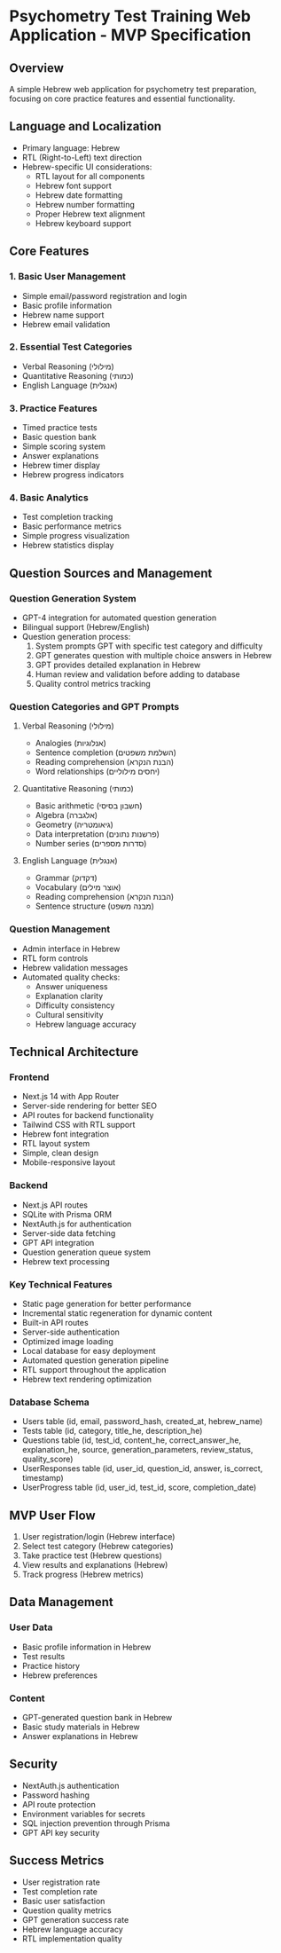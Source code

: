 # Psychometry Test Training Web Application - MVP Specification

## Overview
A simple Hebrew web application for psychometry test preparation, focusing on core practice features and essential functionality.

## Language and Localization
- Primary language: Hebrew
- RTL (Right-to-Left) text direction
- Hebrew-specific UI considerations:
  - RTL layout for all components
  - Hebrew font support
  - Hebrew date formatting
  - Hebrew number formatting
  - Proper Hebrew text alignment
  - Hebrew keyboard support

## Core Features

### 1. Basic User Management
- Simple email/password registration and login
- Basic profile information
- Hebrew name support
- Hebrew email validation

### 2. Essential Test Categories
- Verbal Reasoning (מילולי)
- Quantitative Reasoning (כמותי)
- English Language (אנגלית)

### 3. Practice Features
- Timed practice tests
- Basic question bank
- Simple scoring system
- Answer explanations
- Hebrew timer display
- Hebrew progress indicators

### 4. Basic Analytics
- Test completion tracking
- Basic performance metrics
- Simple progress visualization
- Hebrew statistics display

## Question Sources and Management

### Question Generation System
- GPT-4 integration for automated question generation
- Bilingual support (Hebrew/English)
- Question generation process:
  1. System prompts GPT with specific test category and difficulty
  2. GPT generates question with multiple choice answers in Hebrew
  3. GPT provides detailed explanation in Hebrew
  4. Human review and validation before adding to database
  5. Quality control metrics tracking

### Question Categories and GPT Prompts
1. Verbal Reasoning (מילולי)
   - Analogies (אנלוגיות)
   - Sentence completion (השלמת משפטים)
   - Reading comprehension (הבנת הנקרא)
   - Word relationships (יחסים מילוליים)

2. Quantitative Reasoning (כמותי)
   - Basic arithmetic (חשבון בסיסי)
   - Algebra (אלגברה)
   - Geometry (גיאומטריה)
   - Data interpretation (פרשנות נתונים)
   - Number series (סדרות מספרים)

3. English Language (אנגלית)
   - Grammar (דקדוק)
   - Vocabulary (אוצר מילים)
   - Reading comprehension (הבנת הנקרא)
   - Sentence structure (מבנה משפט)

### Question Management
- Admin interface in Hebrew
- RTL form controls
- Hebrew validation messages
- Automated quality checks:
  - Answer uniqueness
  - Explanation clarity
  - Difficulty consistency
  - Cultural sensitivity
  - Hebrew language accuracy

## Technical Architecture

### Frontend
- Next.js 14 with App Router
- Server-side rendering for better SEO
- API routes for backend functionality
- Tailwind CSS with RTL support
- Hebrew font integration
- RTL layout system
- Simple, clean design
- Mobile-responsive layout

### Backend
- Next.js API routes
- SQLite with Prisma ORM
- NextAuth.js for authentication
- Server-side data fetching
- GPT API integration
- Question generation queue system
- Hebrew text processing

### Key Technical Features
- Static page generation for better performance
- Incremental static regeneration for dynamic content
- Built-in API routes
- Server-side authentication
- Optimized image loading
- Local database for easy deployment
- Automated question generation pipeline
- RTL support throughout the application
- Hebrew text rendering optimization

### Database Schema
- Users table (id, email, password_hash, created_at, hebrew_name)
- Tests table (id, category, title_he, description_he)
- Questions table (id, test_id, content_he, correct_answer_he, explanation_he, source, generation_parameters, review_status, quality_score)
- UserResponses table (id, user_id, question_id, answer, is_correct, timestamp)
- UserProgress table (id, user_id, test_id, score, completion_date)

## MVP User Flow
1. User registration/login (Hebrew interface)
2. Select test category (Hebrew categories)
3. Take practice test (Hebrew questions)
4. View results and explanations (Hebrew)
5. Track progress (Hebrew metrics)

## Data Management

### User Data
- Basic profile information in Hebrew
- Test results
- Practice history
- Hebrew preferences

### Content
- GPT-generated question bank in Hebrew
- Basic study materials in Hebrew
- Answer explanations in Hebrew

## Security
- NextAuth.js authentication
- Password hashing
- API route protection
- Environment variables for secrets
- SQL injection prevention through Prisma
- GPT API key security

## Success Metrics
- User registration rate
- Test completion rate
- Basic user satisfaction
- Question quality metrics
- GPT generation success rate
- Hebrew language accuracy
- RTL implementation quality 